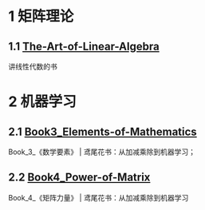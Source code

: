 # 1 矩阵理论

## 1.1 [The-Art-of-Linear-Algebra](https://github.com/kenjihiranabe/The-Art-of-Linear-Algebra)

讲线性代数的书

# 2 机器学习

## 2.1 [Book3_Elements-of-Mathematics](https://github.com/Visualize-ML/Book3_Elements-of-Mathematics)

Book_3_《数学要素》 | 鸢尾花书：从加减乘除到机器学习；

## 2.2 [Book4_Power-of-Matrix](https://github.com/Visualize-ML/Book4_Power-of-Matrix)

Book_4_《矩阵力量》 | 鸢尾花书：从加减乘除到机器学习